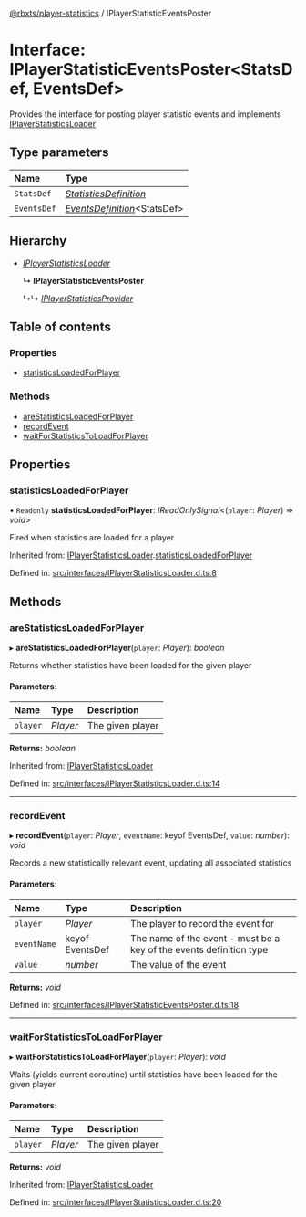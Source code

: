 [@rbxts/player-statistics](../README.md) / IPlayerStatisticEventsPoster

# Interface: IPlayerStatisticEventsPoster<StatsDef, EventsDef\>

Provides the interface for posting player statistic events and implements [IPlayerStatisticsLoader](iplayerstatisticsloader.md)

## Type parameters

Name | Type |
:------ | :------ |
`StatsDef` | [*StatisticsDefinition*](../README.md#statisticsdefinition) |
`EventsDef` | [*EventsDefinition*](../README.md#eventsdefinition)<StatsDef\> |

## Hierarchy

* [*IPlayerStatisticsLoader*](iplayerstatisticsloader.md)

  ↳ **IPlayerStatisticEventsPoster**

  ↳↳ [*IPlayerStatisticsProvider*](iplayerstatisticsprovider.md)

## Table of contents

### Properties

- [statisticsLoadedForPlayer](iplayerstatisticeventsposter.md#statisticsloadedforplayer)

### Methods

- [areStatisticsLoadedForPlayer](iplayerstatisticeventsposter.md#arestatisticsloadedforplayer)
- [recordEvent](iplayerstatisticeventsposter.md#recordevent)
- [waitForStatisticsToLoadForPlayer](iplayerstatisticeventsposter.md#waitforstatisticstoloadforplayer)

## Properties

### statisticsLoadedForPlayer

• `Readonly` **statisticsLoadedForPlayer**: *IReadOnlySignal*<(`player`: *Player*) => *void*\>

Fired when statistics are loaded for a player

Inherited from: [IPlayerStatisticsLoader](iplayerstatisticsloader.md).[statisticsLoadedForPlayer](iplayerstatisticsloader.md#statisticsloadedforplayer)

Defined in: [src/interfaces/IPlayerStatisticsLoader.d.ts:8](https://github.com/Bytebit-Org/roblox-PlayerStatistics/blob/ffb989d/src/interfaces/IPlayerStatisticsLoader.d.ts#L8)

## Methods

### areStatisticsLoadedForPlayer

▸ **areStatisticsLoadedForPlayer**(`player`: *Player*): *boolean*

Returns whether statistics have been loaded for the given player

#### Parameters:

Name | Type | Description |
:------ | :------ | :------ |
`player` | *Player* | The given player    |

**Returns:** *boolean*

Inherited from: [IPlayerStatisticsLoader](iplayerstatisticsloader.md)

Defined in: [src/interfaces/IPlayerStatisticsLoader.d.ts:14](https://github.com/Bytebit-Org/roblox-PlayerStatistics/blob/ffb989d/src/interfaces/IPlayerStatisticsLoader.d.ts#L14)

___

### recordEvent

▸ **recordEvent**(`player`: *Player*, `eventName`: keyof EventsDef, `value`: *number*): *void*

Records a new statistically relevant event, updating all associated statistics

#### Parameters:

Name | Type | Description |
:------ | :------ | :------ |
`player` | *Player* | The player to record the event for   |
`eventName` | keyof EventsDef | The name of the event - must be a key of the events definition type   |
`value` | *number* | The value of the event    |

**Returns:** *void*

Defined in: [src/interfaces/IPlayerStatisticEventsPoster.d.ts:18](https://github.com/Bytebit-Org/roblox-PlayerStatistics/blob/ffb989d/src/interfaces/IPlayerStatisticEventsPoster.d.ts#L18)

___

### waitForStatisticsToLoadForPlayer

▸ **waitForStatisticsToLoadForPlayer**(`player`: *Player*): *void*

Waits (yields current coroutine) until statistics have been loaded for the given player

#### Parameters:

Name | Type | Description |
:------ | :------ | :------ |
`player` | *Player* | The given player    |

**Returns:** *void*

Inherited from: [IPlayerStatisticsLoader](iplayerstatisticsloader.md)

Defined in: [src/interfaces/IPlayerStatisticsLoader.d.ts:20](https://github.com/Bytebit-Org/roblox-PlayerStatistics/blob/ffb989d/src/interfaces/IPlayerStatisticsLoader.d.ts#L20)

